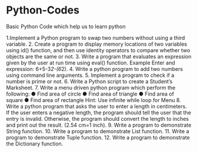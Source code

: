 # Python-Codes
Basic Python Code which help us to learn python 

1.Implement a Python program to swap two numbers without using a third variable.
2. Create a program to display memory locations of two variables using id() function, and
then use identity operators to compare whether two objects are the same or not.
3. Write a program that evaluates an expression given by the user at run time using eval()
function. Example Enter and expression: 6+5-3*2-(6*2).
4. Write a python program to add two numbers using command line arguments.
5. Implement a program to check if a number is prime or not.
6. Write a Python script to create a Student’s Marksheet.
7. Write a menu driven python program which perform the following:
● Find area of circle
● Find area of triangle
● Find area of square
● Find area of rectangle
Hint: Use infinite while loop for Menu
8. Write a python program that asks the user to enter a length in centimeters. If the user
enters a negative length, the program should tell the user that the entry is invalid.
Otherwise, the program should convert the length to inches and print out the result.
(2.54 cm=1 inch).
9. Write a program to demonstrate String function.
10. Write a program to demonstrate List function.
11. Write a program to demonstrate Tuple function.
12. Write a program to demonstrate the Dictionary function.
